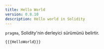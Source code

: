 ```yaml
---
title: Hello World
version: 0.8.10
description: Hello world in Solidity
---
```


`pragma`, Solidity'nin derleyici sürümünü belirtir.

```solidity
{{{HelloWorld}}}
```

